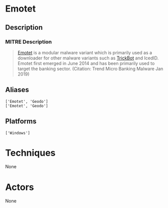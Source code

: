 
# Emotet

## Description

### MITRE Description

> [Emotet](https://attack.mitre.org/software/S0367) is a modular malware variant which is primarily used as a downloader for other malware variants such as [TrickBot](https://attack.mitre.org/software/S0266) and IcedID. Emotet first emerged in June 2014 and has been primarily used to target the banking sector. (Citation: Trend Micro Banking Malware Jan 2019)

## Aliases

```
['Emotet', 'Geodo']
['Emotet', 'Geodo']
```

## Platforms

```
['Windows']
```

# Techniques

None

# Actors

None
